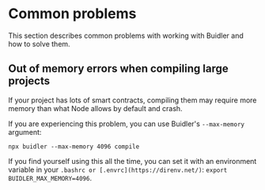 # Common problems

This section describes common problems with working with Buidler and how to solve them.

## Out of memory errors when compiling large projects

If your project has lots of smart contracts, compiling them may require more memory than what
Node allows by default and crash.

If you are experiencing this problem, you can use Buidler's `--max-memory` argument:

```
npx buidler --max-memory 4096 compile
```

If you find yourself using this all the time, you can set it with an environment variable in your `.bashrc or [.envrc](https://direnv.net/)`: `export BUIDLER_MAX_MEMORY=4096`.

